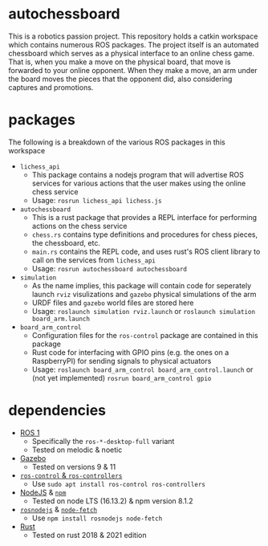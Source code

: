 # autochessboard
This is a robotics passion project.
This repository holds a catkin workspace which contains numerous ROS packages.
The project itself is an automated chessboard which serves as a physical interface to an online chess game.
That is, when you make a move on the physical board, that move is forwarded to your online opponent.
When they make a move, an arm under the board moves the pieces that the opponent did, also considering captures and promotions.

# packages
The following is a breakdown of the various ROS packages in this workspace
- `lichess_api`
  * This package contains a nodejs program that will advertise ROS services for various actions that the user makes using the online chess service
  * Usage: `rosrun lichess_api lichess.js`
- `autochessboard`
  * This is a rust package that provides a REPL interface for performing actions on the chess service
  * `chess.rs` contains type definitions and procedures for chess pieces, the chessboard, etc.
  * `main.rs` contains the REPL code, and uses rust's ROS client library to call on the services from `lichess_api`
  * Usage: `rosrun autochessboard autochessboard`
- `simulation`
  * As the name implies, this package will contain code for seperately launch `rviz` visulizations and `gazebo` physical simulations of the arm
  * URDF files and `gazebo` world files are stored here
  * Usage: `roslaunch simulation rviz.launch` or `roslaunch simulation board_arm.launch`
- `board_arm_control`
  * Configuration files for the `ros-control` package are contained in this package
  * Rust code for interfacing with GPIO pins (e.g. the ones on a RaspberryPI) for sending signals to physical actuators
  * Usage: `roslaunch board_arm_control board_arm_control.launch` or (not yet implemented) `rosrun board_arm_control gpio`

# dependencies
- [ROS 1](https://ros.org/)
  * Specifically the `ros-*-desktop-full` variant
  * Tested on melodic & noetic
- [Gazebo](http://gazebosim.org/)
  * Tested on versions 9 & 11
- [`ros-control` &  `ros-controllers`](http://wiki.ros.org/ros_control)
  * Use `sudo apt install ros-control ros-controllers`
- [NodeJS](https://nodejs.org/) & [`npm`](https://www.npmjs.com/)
  * Tested on node LTS (16.13.2) & npm version 8.1.2
- [`rosnodejs`](https://www.npmjs.com/package/rosnodejs) & [`node-fetch`](https://www.npmjs.com/package/node-fetch)
  * Use `npm install rosnodejs node-fetch`
- [Rust](https://rust-lang.org)
  * Tested on rust 2018 & 2021 edition
